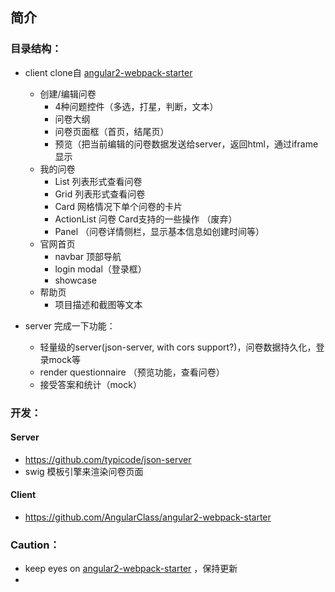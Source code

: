 
## 简介

### 目录结构：

- client
clone自 [angular2-webpack-starter](https://github.com/AngularClass/angular2-webpack-starter)

    + 创建/编辑问卷
        * 4种问题控件（多选，打星，判断，文本）
        * 问卷大纲
        * 问卷页面框（首页，结尾页）
        * 预览（把当前编辑的问卷数据发送给server，返回html，通过iframe显示
    + 我的问卷
        * List 列表形式查看问卷
        * Grid 列表形式查看问卷
        * Card 网格情况下单个问卷的卡片
        * ActionList 问卷 Card支持的一些操作 （废弃）
        * Panel （问卷详情侧栏，显示基本信息如创建时间等）
    + 官网首页
        * navbar 顶部导航
        * login modal（登录框）
        * showcase
    + 帮助页
        * 项目描述和截图等文本


- server
完成一下功能：

    + 轻量级的server(json-server, with cors support?)，问卷数据持久化，登录mock等
    + render questionnaire （预览功能，查看问卷）
    + 接受答案和统计（mock）


### 开发：

#### Server

- https://github.com/typicode/json-server
- swig 模板引擎来渲染问卷页面

#### Client

- https://github.com/AngularClass/angular2-webpack-starter


### Caution：

- keep eyes on [angular2-webpack-starter](https://github.com/AngularClass/angular2-webpack-starter) ，保持更新
- 